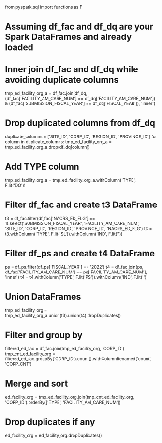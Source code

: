 from pyspark.sql import functions as F

# Assuming df_fac and df_dq are your Spark DataFrames and already loaded

# Inner join df_fac and df_dq while avoiding duplicate columns
tmp_ed_facility_org_a = df_fac.join(df_dq, 
    (df_fac['FACILITY_AM_CARE_NUM'] == df_dq['FACILITY_AM_CARE_NUM']) & 
    (df_fac['SUBMISSION_FISCAL_YEAR'] == df_dq['FISCAL_YEAR']), 
    'inner')

# Drop duplicated columns from df_dq
duplicate_columns = ['SITE_ID', 'CORP_ID', 'REGION_ID', 'PROVINCE_ID']
for column in duplicate_columns:
    tmp_ed_facility_org_a = tmp_ed_facility_org_a.drop(df_dq[column])

# Add TYPE column
tmp_ed_facility_org_a = tmp_ed_facility_org_a.withColumn('TYPE', F.lit('DQ'))

# Filter df_fac and create t3 DataFrame
t3 = df_fac.filter(df_fac['NACRS_ED_FLG'] == 1).select('SUBMISSION_FISCAL_YEAR', 'FACILITY_AM_CARE_NUM', 
                                                       'SITE_ID', 'CORP_ID', 'REGION_ID', 'PROVINCE_ID', 
                                                       'NACRS_ED_FLG')
t3 = t3.withColumn('TYPE', F.lit('SL')).withColumn('IND', F.lit(''))

# Filter df_ps and create t4 DataFrame
ps = df_ps.filter(df_ps['FISCAL_YEAR'] == '2022')
t4 = df_fac.join(ps, df_fac['FACILITY_AM_CARE_NUM'] == ps['FACILITY_AM_CARE_NUM'], 'inner')
t4 = t4.withColumn('TYPE', F.lit('PS')).withColumn('IND', F.lit(''))

# Union DataFrames
tmp_ed_facility_org = tmp_ed_facility_org_a.union(t3).union(t4).dropDuplicates()

# Filter and group by
filtered_ed_fac = df_fac.join(tmp_ed_facility_org, 'CORP_ID')
tmp_cnt_ed_facility_org = filtered_ed_fac.groupBy('CORP_ID').count().withColumnRenamed('count', 'CORP_CNT')

# Merge and sort
ed_facility_org = tmp_ed_facility_org.join(tmp_cnt_ed_facility_org, 'CORP_ID').orderBy(['TYPE', 'FACILITY_AM_CARE_NUM'])

# Drop duplicates if any
ed_facility_org = ed_facility_org.dropDuplicates()
